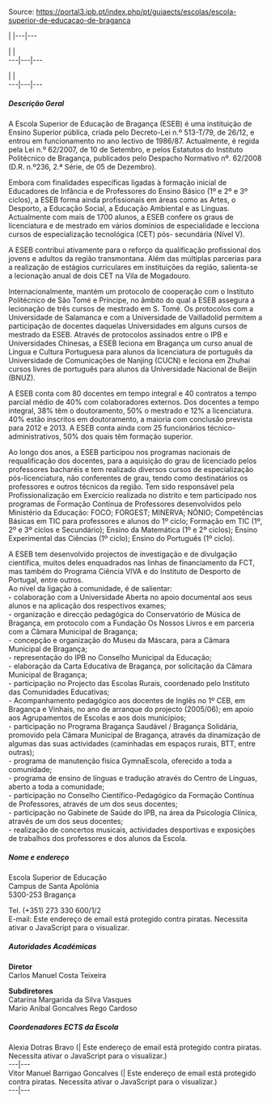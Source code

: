 Source: https://portal3.ipb.pt/index.php/pt/guiaects/escolas/escola-superior-de-educacao-de-braganca

| |---|---  
  
| |   
---|---|---  
  
| |   
---|---|---  
  
  

  

##### Descrição Geral

A Escola Superior de Educação de Bragança (ESEB) é uma instituição de Ensino
Superior pública, criada pelo Decreto-Lei n.º 513-T/79, de 26/12, e entrou em
funcionamento no ano lectivo de 1986/87. Actualmente, é regida pela Lei n.º
62/2007, de 10 de Setembro, e pelos Estatutos do Instituto Politécnico de
Bragança, publicados pelo Despacho Normativo nº. 62/2008 (D.R. n.º236, 2.ª
Série, de 05 de Dezembro).  
  
Embora com finalidades específicas ligadas à formação inicial de Educadores de
Infância e de Professores do Ensino Básico (1º e 2º e 3º ciclos), a ESEB forma
ainda profissionais em áreas como as Artes, o Desporto, a Educação Social, a
Educação Ambiental e as Línguas. Actualmente com mais de 1700 alunos, a ESEB
confere os graus de licenciatura e de mestrado em vários domínios de
especialidade e lecciona cursos de especialização tecnológica (CET) pós-
secundária (Nível V).  
  
A ESEB contribui ativamente para o reforço da qualificação profissional dos
jovens e adultos da região transmontana. Além das múltiplas parcerias para a
realização de estágios curriculares em instituições da região, salienta-se a
lecionação anual de dois CET na Vila de Mogadouro.  
  
Internacionalmente, mantém um protocolo de cooperação com o Instituto
Politécnico de São Tomé e Príncipe, no âmbito do qual a ESEB assegura a
lecionação de três cursos de mestrado em S. Tomé. Os protocolos com a
Universidade de Salamanca e com a Universidade de Vailladolid permitem a
participação de docentes daquelas Universidades em alguns cursos de mestrado
da ESEB. Através de protocolos assinados entre o IPB e Universidades Chinesas,
a ESEB leciona em Bragança um curso anual de Língua e Cultura Portuguesa para
alunos da licenciatura de português da Universidade de Comunicações de Nanjing
(CUCN) e leciona em Zhuhai cursos livres de português para alunos da
Universidade Nacional de Beijin (BNUZ).  
  
A ESEB conta com 80 docentes em tempo integral e 40 contratos a tempo parcial
médio de 40% com colaboradores externos. Dos docentes a tempo integral, 38%
têm o doutoramento, 50% o mestrado e 12% a licenciatura. 40% estão inscritos
em doutoramento, a maioria com conclusão prevista para 2012 e 2013. A ESEB
conta ainda com 25 funcionários técnico-administrativos, 50% dos quais têm
formação superior.  
  
Ao longo dos anos, a ESEB participou nos programas nacionais de requalificação
dos docentes, para a aquisição do grau de licenciado pelos professores
bacharéis e tem realizado diversos cursos de especialização pós-licenciatura,
não conferentes de grau, tendo como destinatários os professores e outros
técnicos da região. Tem sido responsável pela Profissionalização em Exercício
realizada no distrito e tem participado nos programas de Formação Contínua de
Professores desenvolvidos pelo Ministério da Educação: FOCO; FORGEST; MINERVA;
NÓNIO; Competências Básicas em TIC para professores e alunos do 1º ciclo;
Formação em TIC (1º, 2º e 3º ciclos e Secundário); Ensino da Matemática (1º e
2º ciclos); Ensino Experimental das Ciências (1º ciclo); Ensino do Português
(1º ciclo).  
  
A ESEB tem desenvolvido projectos de investigação e de divulgação científica,
muitos deles enquadrados nas linhas de financiamento da FCT, mas também do
Programa Ciência VIVA e do Instituto de Desporto de Portugal, entre outros.  
Ao nível da ligação à comunidade, é de salientar:  
\- colaboração com a Universidade Aberta no apoio documental aos seus alunos e
na aplicação dos respectivos exames;  
\- organização e direcção pedagógica do Conservatório de Música de Bragança,
em protocolo com a Fundação Os Nossos Livros e em parceria com a Câmara
Municipal de Bragança;  
\- concepção e organização do Museu da Máscara, para a Câmara Municipal de
Bragança;  
\- representação do IPB no Conselho Municipal da Educação;  
\- elaboração da Carta Educativa de Bragança, por solicitação da Câmara
Municipal de Bragança;  
\- participação no Projecto das Escolas Rurais, coordenado pelo Instituto das
Comunidades Educativas;  
\- Acompanhamento pedagógico aos docentes de Inglês no 1º CEB, em Bragança e
Vinhais, no ano de arranque do projecto (2005/06); em apoio aos Agrupamentos
de Escolas e aos dois municípios;  
\- participação no Programa Bragança Saudável / Bragança Solidária, promovido
pela Câmara Municipal de Bragança, através da dinamização de algumas das suas
actividades (caminhadas em espaços rurais, BTT, entre outras);  
\- programa de manutenção física GymnaEscola, oferecido a toda a comunidade;  
\- programa de ensino de línguas e tradução através do Centro de Línguas,
aberto a toda a comunidade;  
\- participação no Conselho Científico-Pedagógico da Formação Contínua de
Professores, através de um dos seus docentes;  
\- participação no Gabinete de Saúde do IPB, na área da Psicologia Clínica,
através de um dos seus docentes;  
\- realização de concertos musicais, actividades desportivas e exposições de
trabalhos dos professores e dos alunos da Escola.  
  

##### Nome e endereço

Escola Superior de Educação  
Campus de Santa Apolónia  
5300-253 Bragança  
  
Tel. (+351) 273 330 600/1/2  
E-mail: Este endereço de email está protegido contra piratas. Necessita ativar
o JavaScript para o visualizar.  
  

##### Autoridades Académicas

**Diretor**  
Carlos Manuel Costa Teixeira  
  
**Subdiretores**  
Catarina Margarida da Silva Vasques  
Mario Anibal Goncalves Rego Cardoso  

  

##### Coordenadores ECTS da Escola

Alexia Dotras Bravo (| Este endereço de email está protegido contra piratas.
Necessita ativar o JavaScript para o visualizar.)  
---|---  
Vitor Manuel Barrigao Goncalves (| Este endereço de email está protegido
contra piratas. Necessita ativar o JavaScript para o visualizar.)  
---|---  
  

  
  
  
